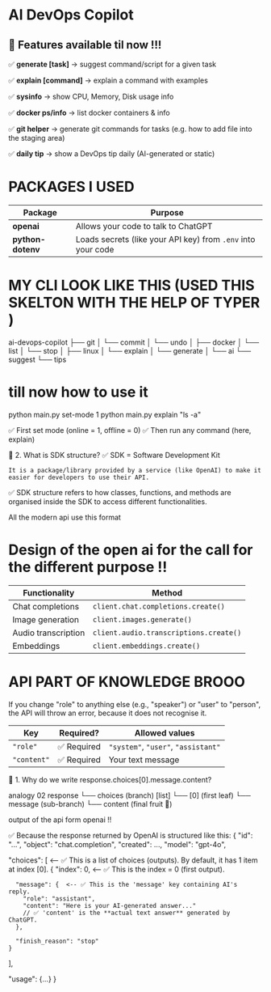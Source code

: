 # AI DevOps Copilot

## 🚀 Features available til now !!!  

✅ **generate [task]** → suggest command/script for a given task

✅ **explain [command]** → explain a command with examples

✅ **sysinfo** → show CPU, Memory, Disk usage info

✅ **docker ps/info** → list docker containers & info

✅ **git helper** → generate git commands for tasks (e.g. how to add file into the staging area)

✅ **daily tip** → show a DevOps tip daily (AI-generated or static)



# PACKAGES  I USED  

| Package           | Purpose                                                      |
| ----------------- | ------------------------------------------------------------ |
| **openai**        | Allows your code to talk to ChatGPT                          |
| **python-dotenv** | Loads secrets (like your API key) from `.env` into your code |



 # MY CLI LOOK LIKE THIS (USED THIS SKELTON WITH THE HELP OF TYPER )

 ai-devops-copilot
 ├── git
 │    └── commit
 │    └── undo
 │
 ├── docker
 │    └── list
 │    └── stop
 │
 ├── linux
 │    └── explain
 │    └── generate
 │
 └── ai
      └── suggest
      └── tips



# till now how to use it 

python main.py set-mode 1
python main.py explain "ls -a"


✅ First set mode (online = 1, offline = 0)
✅ Then run any command (here, explain)



🔷 2. What is SDK structure?
✅ SDK = Software Development Kit

    It is a package/library provided by a service (like OpenAI) to make it easier for developers to use their API.


✅ SDK structure refers to how classes, functions, and methods are organised inside the SDK to access different functionalities. 

All the modern api use this format 

# Design of the open ai for the call for the different purpose !! 
| **Functionality**   | **Method**                             |
| ------------------- | -------------------------------------- |
| Chat completions    | `client.chat.completions.create()`     |
| Image generation    | `client.images.generate()`             |
| Audio transcription | `client.audio.transcriptions.create()` |
| Embeddings          | `client.embeddings.create()`           |







# API PART OF KNOWLEDGE BROOO 

If you change "role" to anything else (e.g., "speaker") or "user" to "person", the API will throw an error, because it does not recognise it.


| **Key**     | **Required?** | **Allowed values**                  |
| ----------- | ------------- | ----------------------------------- |
| `"role"`    | ✅ Required    | `"system"`, `"user"`, `"assistant"` |
| `"content"` | ✅ Required    | Your text message                   |



🔷 1. Why do we write response.choices[0].message.content?

analogy 02 
response
 └── choices (branch) [list]
       └── [0] (first leaf)
            └── message (sub-branch)
                 └── content (final fruit 🍎)

output of the api form openai !! 

✅ Because the response returned by OpenAI is structured like this:
{
  "id": "...",
  "object": "chat.completion",
  "created": ...,
  "model": "gpt-4o",
  
  "choices": [    <-- ✅ This is a list of choices (outputs). By default, it has 1 item at index [0].
    {
      "index": 0,   <-- ✅ This is the index = 0 (first output).

      "message": {  <-- ✅ This is the 'message' key containing AI's reply.
        "role": "assistant",  
        "content": "Here is your AI-generated answer..."  
        // ✅ 'content' is the **actual text answer** generated by ChatGPT.
      },

      "finish_reason": "stop"
    }
  ],

  "usage": {...}
}


